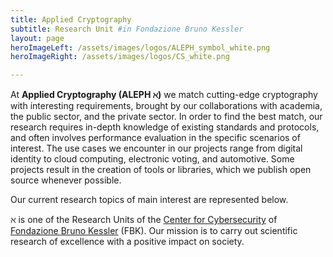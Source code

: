 ```yaml
---
title: Applied Cryptography
subtitle: Research Unit #in Fondazione Bruno Kessler
layout: page
heroImageLeft: /assets/images/logos/ALEPH_symbol_white.png
heroImageRight: /assets/images/logos/CS_white.png

---
```


At **Applied Cryptography (ALEPH &alefsym;)** we match cutting-edge cryptography with interesting requirements, brought by our collaborations with academia, the public sector, and the private sector. In order to find the best match, our research requires in-depth knowledge of existing standards and protocols, and often involves performance evaluation in the specific scenarios of interest. The use cases we encounter in our projects range from digital identity to cloud computing, electronic voting, and automotive. Some projects result in the creation of tools or libraries, which we publish open source whenever possible.

Our current research topics of main interest are represented below.

&#x2135; is one of the Research Units of the [Center for Cybersecurity](https://www.fbk.eu/it/cybersecurity/) of [Fondazione Bruno Kessler](https://www.fbk.eu) (FBK). Our mission is to carry out scientific research of excellence with a positive impact on society.


<!-- - Access Control (e.g., attribute-based encryption, cryptographic access control)
- Privacy-Enhancing Cryptography (e.g., attribute-based encryption, secure multi-party computation, zero-knowledge proofs)
- Decentralization of Trust (e.g., distributed ledger technology, secure multi-party computation, threshold cryptography, zero-knowledge proofs)
- Post-Quantum Cryptography -->

<!-- Commented to leave room for the network graph -->
<!-- {% include topics.md %}

{% include spotlights.md %} -->


<!-- <script src="https://kit.fontawesome.com/beda7765f5.js" crossorigin="anonymous"></script> -->

<script type="module" src="/assets/js/d3Graph.js"></script>